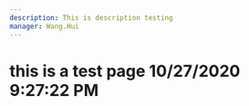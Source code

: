 ```yaml
---
description: This is description testing
manager: Wang.Hui
---
```

# this is a test page 10/27/2020 9:27:22 PM